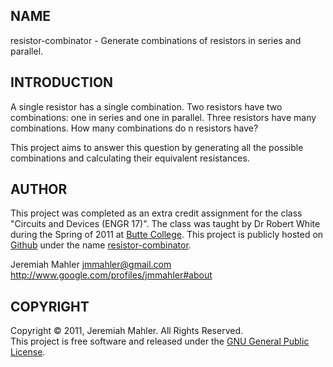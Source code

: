 
NAME
----

resistor-combinator - Generate combinations of resistors in series and parallel.

INTRODUCTION
------------

A single resistor has a single combination.
Two resistors have two combinations: one in series and one in parallel.
Three resistors have many combinations.
How many combinations do n resistors have?

This project aims to answer this question by generating all the possible
combinations and calculating their equivalent resistances.

AUTHOR
------

This project was completed as an extra credit assignment
for the class "Circuits and Devices (ENGR 17)".
The class was taught by Dr Robert White during the Spring of
2011 at [Butte College][butte].
This project is publicly hosted on [Github][gith] under the name [resistor-combinator][rcomb].

 [butte]: http://www.butte.edu
 [rcomb]: https://github.com/jmahler/resistor-combinator
 [gith]: http://github.com

Jeremiah Mahler <jmmahler@gmail.com><br>
<http://www.google.com/profiles/jmmahler#about>

COPYRIGHT
---------

Copyright &copy; 2011, Jeremiah Mahler.  All Rights Reserved.<br>
This project is free software and released under
the [GNU General Public License][gpl].

 [gpl]: http://www.gnu.org/licenses/gpl.html

